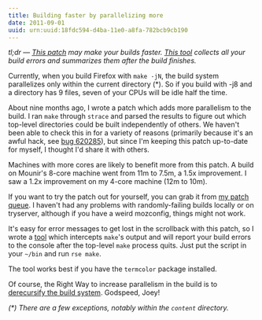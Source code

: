 ```yaml
---
title: Building faster by parallelizing more
date: 2011-09-01
uuid: urn:uuid:18fdc594-d4ba-11e0-a8fa-782bcb9cb190
---
```


*tl;dr &mdash; [This patch][patch] may make your builds faster.
[This tool][rse] collects all your build errors and summarizes them after the
build finishes.*

Currently, when you build Firefox with `make -jN`, the build system
parallelizes only within the current directory (*).  So if you build with -j8
and a directory has 9 files, seven of your CPUs will be idle half the time.

About nine months ago, I wrote a patch which adds more parallelism to the
build.  I ran `make` through `strace` and parsed the results to figure out
which top-level directories could be built independently of others.  We haven't
been able to check this in for a variety of reasons (primarily because it's
an awful hack, see [bug 620285][]), but since I'm keeping this patch up-to-date
for myself, I thought I'd share it with others.

Machines with more cores are likely to benefit more from this patch.  A build
on Mounir's 8-core machine went from 11m to 7.5m, a 1.5x improvement.  I saw a
1.2x improvement on my 4-core machine (12m to 10m).

If you want to try the patch out for yourself, you can grab it from [my patch
queue][patch].  I haven't had any problems with randomly-failing builds locally
or on tryserver, although if you have a weird mozconfig, things might not work.

It's easy for error messages to get lost in the scrollback with this patch, so
I wrote a [tool][rse] which intercepts `make`'s output and will report your
build errors to the console after the top-level `make` process quits.  Just put
the script in your `~/bin` and run `rse make`.

The tool works best if you have the `termcolor` package installed.

Of course, the Right Way to increase parallelism in the build is to
[derecursify the build system][bug 623617].  Godspeed, Joey!

_(*) There are a few exceptions, notably within the `content` directory._

[bug 620285]: https://bugzilla.mozilla.org/show_bug.cgi?id=620285
[bug 623617]: https://bugzilla.mozilla.org/show_bug.cgi?id=623617
[patch]: http://hg.mozilla.org/users/jlebar_mozilla.com/patches/raw-file/tip/parallel-builds
[rse]: https://bitbucket.org/jlebar/conf/raw/tip/bin/rse
